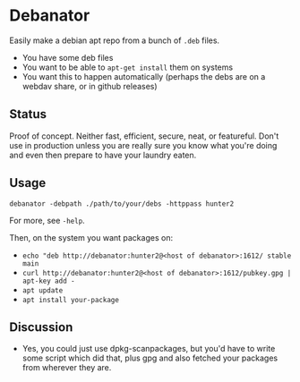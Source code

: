# Debanator

Easily make a debian apt repo from a bunch of `.deb` files.

- You have some deb files
- You want to be able to `apt-get install` them on systems
- You want this to happen automatically (perhaps the debs are on a webdav share, or in
  github releases)

## Status

Proof of concept. Neither fast, efficient, secure, neat, or featureful. Don't use in
production unless you are really sure you know what you're doing and even then prepare
to have your laundry eaten.


## Usage

`debanator -debpath ./path/to/your/debs -httppass hunter2`

For more, see `-help`.

Then, on the system you want packages on:

- `echo "deb http://debanator:hunter2@<host of debanator>:1612/ stable main`
- `curl http://debanator:hunter2@<host of debanator>:1612/pubkey.gpg | apt-key add -`
- `apt update`
- `apt install your-package`

## Discussion

- Yes, you could just use dpkg-scanpackages, but you'd have to write some script which
did that, plus gpg and also fetched your packages from wherever they are.

